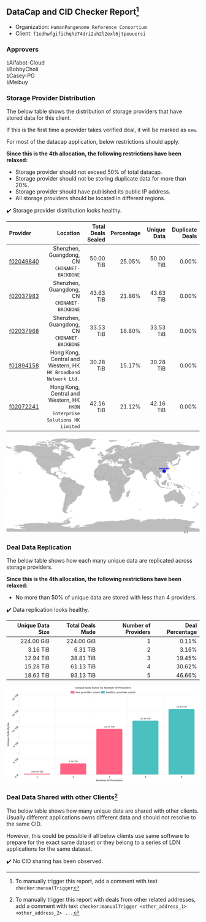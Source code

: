 ## DataCap and CID Checker Report[^1]
 - Organization: `HumanPangenome Reference Consortium`
 - Client: `f1edhwfgifichqhz74dri2uh2l2exl6jtpeuuersi`
### Approvers
`1`Aifabot-Cloud<br/>`1`BobbyChoii<br/>`1`Casey-PG<br/>`1`Meibuy

### Storage Provider Distribution
The below table shows the distribution of storage providers that have stored data for this client.

If this is the first time a provider takes verified deal, it will be marked as `new`.

For most of the datacap application, below restrictions should apply.

**Since this is the 4th allocation, the following restrictions have been relaxed:**
 - Storage provider should not exceed 50% of total datacap.
 - Storage provider should not be storing duplicate data for more than 20%.
 - Storage provider should have published its public IP address.
 - All storage providers should be located in different regions.

✔️ Storage provider distribution looks healthy.

| Provider                                              |                                                                      Location | Total Deals Sealed | Percentage | Unique Data | Duplicate Deals |
| :---------------------------------------------------- | ----------------------------------------------------------------------------: | -----------------: | ---------: | ----------: | --------------: |
| [f02049840](https://filfox.info/en/address/f02049840) |                               Shenzhen, Guangdong, CN<br/>`CHINANET-BACKBONE` |          50.00 TiB |     25.05% |   50.00 TiB |           0.00% |
| [f02037983](https://filfox.info/en/address/f02037983) |                               Shenzhen, Guangdong, CN<br/>`CHINANET-BACKBONE` |          43.63 TiB |     21.86% |   43.63 TiB |           0.00% |
| [f02037968](https://filfox.info/en/address/f02037968) |                               Shenzhen, Guangdong, CN<br/>`CHINANET-BACKBONE` |          33.53 TiB |     16.80% |   33.53 TiB |           0.00% |
| [f01894158](https://filfox.info/en/address/f01894158) |            Hong Kong, Central and Western, HK<br/>`HK Broadband Network Ltd.` |          30.28 TiB |     15.17% |   30.28 TiB |           0.00% |
| [f02072241](https://filfox.info/en/address/f02072241) | Hong Kong, Central and Western, HK<br/>`HKBN Enterprise Solutions HK Limited` |          42.16 TiB |     21.12% |   42.16 TiB |           0.00% |

<img src="https://raw.githubusercontent.com/data-preservation-programs/filplus-checker-assets/main/filecoin-project/filecoin-plus-large-datasets/issues/1618/1679852566606.png"/>

### Deal Data Replication
The below table shows how each many unique data are replicated across storage providers.


**Since this is the 4th allocation, the following restrictions have been relaxed:**
- No more than 50% of unique data are stored with less than 4 providers.

✔️ Data replication looks healthy.

| Unique Data Size | Total Deals Made | Number of Providers | Deal Percentage |
| ---------------: | ---------------: | ------------------: | --------------: |
|       224.00 GiB |       224.00 GiB |                   1 |           0.11% |
|         3.16 TiB |         6.31 TiB |                   2 |           3.16% |
|        12.94 TiB |        38.81 TiB |                   3 |          19.45% |
|        15.28 TiB |        61.13 TiB |                   4 |          30.62% |
|        18.63 TiB |        93.13 TiB |                   5 |          46.66% |

<img src="https://raw.githubusercontent.com/data-preservation-programs/filplus-checker-assets/main/filecoin-project/filecoin-plus-large-datasets/issues/1618/1679852567377.png"/>

### Deal Data Shared with other Clients[^3]
The below table shows how many unique data are shared with other clients.
Usually different applications owns different data and should not resolve to the same CID.

However, this could be possible if all below clients use same software to prepare for the exact same dataset or they belong to a series of LDN applications for the same dataset.

✔️ No CID sharing has been observed.

[^1]: To manually trigger this report, add a comment with text `checker:manualTrigger`

[^2]: Deals from those addresses are combined into this report as they are specified with `checker:manualTrigger`

[^3]: To manually trigger this report with deals from other related addresses, add a comment with text `checker:manualTrigger <other_address_1> <other_address_2> ...`

